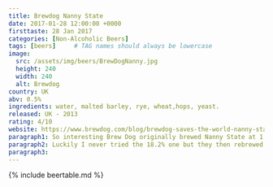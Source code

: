 ```yaml
---
title: Brewdog Nanny State
date: 2017-01-28 12:00:00 +0000
firsttaste: 28 Jan 2017
categories: [Non-Alcoholic Beers]
tags: [beers]     # TAG names should always be lowercase
image:
  src: /assets/img/beers/BrewDogNanny.jpg
  height: 240
  width: 240
  alt: Brewdog
country: UK
abv: 0.5%
ingredients: water, malted barley, rye, wheat,hops, yeast.
released: UK - 2013
rating: 4/10
website: https://www.brewdog.com/blog/brewdog-saves-the-world-nanny-state/
paragraph1: So interesting Brew Dog originally brewed Nanny State at 1.1% ABV in 2011 as a backlash against the onslaught of mass media hysteria, consensual hallucination and the nailing of BrewDog to the mast which surrounded the launch of their 18.2% Tokyo ale.
paragraph2: Luckily I never tried the 18.2% one but they then rebrewed the nanny state from 1.1% to 0.5% in 2013 so could be defined as Alcohol free, but unfortunately for me this ale was a bit too bitter for my palate, but I have had it a number of times where it was the only one available.
paragraph3: 
---
```

{% include beertable.md %}
